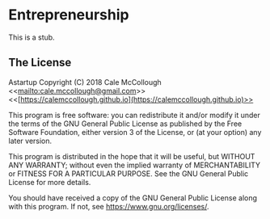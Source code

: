 # Entrepreneurship

This is a stub.

## The License

Astartup Copyright (C) 2018 Cale McCollough <<[mailto:cale.mccollough@gmail.com](cale.mccollough@gmail.com)>> <<[https://calemccollough.github.io](https://calemccollough.github.io)>>

This program is free software: you can redistribute it and/or modify it under the terms of the GNU General Public License as published by the Free Software Foundation, either version 3 of the License, or (at your option) any later version.

This program is distributed in the hope that it will be useful, but WITHOUT ANY WARRANTY; without even the implied warranty of MERCHANTABILITY or FITNESS FOR A PARTICULAR PURPOSE. See the GNU General Public License for more details.

You should have received a copy of the GNU General Public License along with this program.  If not, see <https://www.gnu.org/licenses/>.

